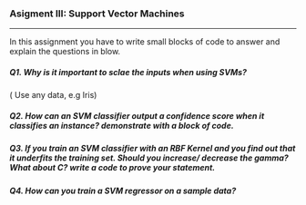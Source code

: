 ### Asigment III: Support Vector Machines

--------


In this assignment you have to write small blocks of code to answer and explain the questions in blow.



##### Q1. Why is it important to sclae the inputs when using SVMs?
 ( Use any data, e.g Iris)



##### Q2. How can an SVM classifier output a confidence score when it classifies an instance? demonstrate with a block of code.


##### Q3. If you train an SVM classifier with an RBF Kernel and you find out that it underfits the training set. Should you increase/ decrease the gamma? What about C? write a code to prove your statement.




##### Q4. How can you train a SVM regressor on a sample data?




